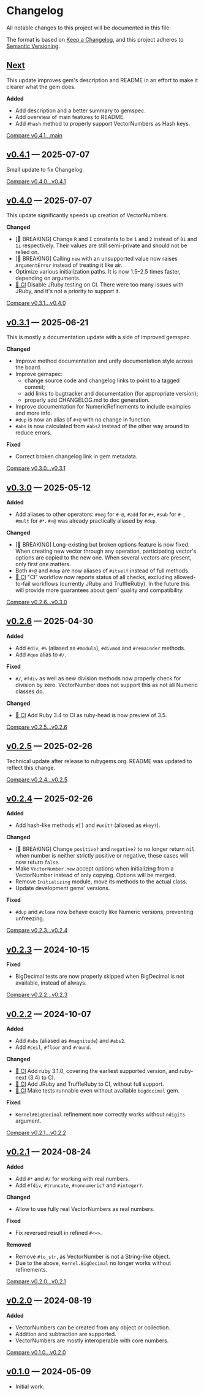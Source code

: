 # Changelog

All notable changes to this project will be documented in this file.

The format is based on [Keep a Changelog](https://keepachangelog.com/en/1.1.0/),
and this project adheres to [Semantic Versioning](https://semver.org/spec/v2.0.0.html).

## [Next]

This update improves gem's description and README in an effort to make it clearer what the gem does.

**Added**
- Add description and a better summary to gemspec.
- Add overview of main features to README.
- Add `#hash` method to properly support VectorNumbers as Hash keys.

[Compare v0.4.1...main](https://github.com/trinistr/vector_number/compare/v0.4.1...main)

## [v0.4.1] — 2025-07-07

Small update to fix Changelog.

[Compare v0.4.0...v0.4.1](https://github.com/trinistr/vector_number/compare/v0.4.0...v0.4.1)

## [v0.4.0] — 2025-07-07

This update significantly speeds up creation of VectorNumbers.

**Changed**
- [🍄 BREAKING] Change `R` and `I` constants to be `1` and `2` instead of `0i` and `1i` respectively. Their values are still semi-private and should not be relied on.
- [🍄 BREAKING] Calling `new` with an unsupported value now raises `ArgumentError` instead of treating it like air.
- Optimize various initialization paths. It is now 1.5–2.5 times faster, depending on arguments.
- [🚀 CI] Disable JRuby testing on CI. There were too many issues with JRuby, and it's not a priority to support it.

[Compare v0.3.1...v0.4.0](https://github.com/trinistr/vector_number/compare/v0.3.1...v0.4.0)

## [v0.3.1] — 2025-06-21

This is mostly a documentation update with a side of improved gemspec.

**Changed**
- Improve method documentation and unify documentation style across the board.
- Improve gemspec:
  - change source code and changelog links to point to a tagged commit;
  - add links to bugtracker and documentation (for appropriate version);
  - properly add CHANGELOG.md to doc generation.
- Improve documentation for NumericRefinements to include examples and more info.
- `#dup` is now an alias of `#+@` with no change in function.
- `#abs` is now calculated from `#abs2` instead of the other way around to reduce errors.

**Fixed**
- Correct broken changelog link in gem metadata.

[Compare v0.3.0...v0.3.1](https://github.com/trinistr/vector_number/compare/v0.3.0...v0.3.1)

## [v0.3.0] — 2025-05-12

**Added**
- Add aliases to other operators: `#neg` for `#-@`, `#add` for `#+`, `#sub` for `#-`, `#mult` for `#*`. `#+@` was already practically aliased by `#dup`.

**Changed**
- [🍄 BREAKING] Long-existing but broken options feature is now fixed. When creating new vector through any operation, participating vector's options are copied to the new one. When several vectors are present, only first one matters.
- Both `#+@` and `#dup` are now aliases of `#itself` instead of full methods.
- [🚀 CI] "CI" workflow now reports status of all checks, excluding allowed-to-fail workflows (currently JRuby and TruffleRuby). In the future this will provide more guarantees about gem' quality and compatibility.

[Compare v0.2.6...v0.3.0](https://github.com/trinistr/vector_number/compare/v0.2.6...v0.3.0)

## [v0.2.6] — 2025-04-30

**Added**
- Add `#div`, `#%` (aliased as `#modulo`), `#divmod` and `#remainder` methods.
- Add `#quo` alias to `#/`.

**Fixed**
- `#/`, `#fdiv` as well as new division methods now properly check for division by zero. VectorNumber does not support this as not all Numeric classes do.

**Changed**
- [🚀 CI] Add Ruby 3.4 to CI as ruby-head is now preview of 3.5.

[Compare v0.2.5...v0.2.6](https://github.com/trinistr/vector_number/compare/v0.2.5...v0.2.6)

## [v0.2.5] — 2025-02-26

Technical update after release to rubygems.org.
README was updated to reflect this change.

[Compare v0.2.4...v0.2.5](https://github.com/trinistr/vector_number/compare/v0.2.4...v0.2.5)

## [v0.2.4] — 2025-02-26

**Added**
- Add hash-like methods `#[]` and `#unit?` (aliased as `#key?`).

**Changed**
- [🍄 BREAKING] Change `positive?` and `negative?` to no longer return `nil` when number is neither strictly positive or negative, these cases will now return `false`.
- Make `VectorNumber.new` accept options when initializing from a VectorNumber instead of only copying. Options will be merged.
- Remove `Initializing` module, move its methods to the actual class.
- Update development gems' versions.

**Fixed**
- `#dup` and `#clone` now behave exactly like Numeric versions, preventing unfreezing.

[Compare v0.2.3...v0.2.4](https://github.com/trinistr/vector_number/compare/v0.2.3...v0.2.4)

## [v0.2.3] — 2024-10-15

**Fixed**
- BigDecimal tests are now properly skipped when BigDecimal is not available, instead of always.

[Compare v0.2.2...v0.2.3](https://github.com/trinistr/vector_number/compare/v0.2.2...v0.2.3)

## [v0.2.2] — 2024-10-07

**Added**
- Add `#abs` (aliased as `#magnitude`) and `#abs2`.
- Add `#ceil`, `#floor` and `#round`.

**Changed**
- [🚀 CI] Add ruby 3.1.0, covering the earliest supported version, and ruby-next (3.4) to CI.
- [🚀 CI] Add JRuby and TruffleRuby to CI, without full support.
- [🚀 CI] Make tests runnable even without available `bigdecimal` gem.

**Fixed**
- `Kernel#BigDecimal` refinement now correctly works without `ndigits` argument.

[Compare v0.2.1...v0.2.2](https://github.com/trinistr/vector_number/compare/v0.2.1...v0.2.2)

## [v0.2.1] — 2024-08-24

**Added**
- Add `#*` and `#/` for working with real numbers.
- Add `#fdiv`, `#truncate`, `#nonnumeric?` and `#integer?`.

**Changed**
- Allow to use fully real VectorNumbers as real numbers.

**Fixed**
- Fix reversed result in refined `#<=>`.

**Removed**
- Remove `#to_str`, as VectorNumber is not a String-like object.
- Due to the above, `Kernel.BigDecimal` no longer works without refinements.

[Compare v0.2.0...v0.2.1](https://github.com/trinistr/vector_number/compare/v0.2.0...v0.2.1)

## [v0.2.0] — 2024-08-19

**Added**
- VectorNumbers can be created from any object or collection.
- Addition and subtraction are supported.
- VectorNumbers are mostly interoperable with core numbers.

[Compare v0.1.0...v0.2.0](https://github.com/trinistr/vector_number/compare/v0.1.0...v0.2.0)

## [v0.1.0] — 2024-05-09

- Initial work.

[Next]: https://github.com/trinistr/vector_number/tree/main
[v0.4.1]: https://github.com/trinistr/vector_number/tree/v0.4.1
[v0.4.0]: https://github.com/trinistr/vector_number/tree/v0.4.0
[v0.3.1]: https://github.com/trinistr/vector_number/tree/v0.3.1
[v0.3.0]: https://github.com/trinistr/vector_number/tree/v0.3.0
[v0.2.6]: https://github.com/trinistr/vector_number/tree/v0.2.6
[v0.2.5]: https://github.com/trinistr/vector_number/tree/v0.2.5
[v0.2.4]: https://github.com/trinistr/vector_number/tree/v0.2.4
[v0.2.3]: https://github.com/trinistr/vector_number/tree/v0.2.3
[v0.2.2]: https://github.com/trinistr/vector_number/tree/v0.2.2
[v0.2.1]: https://github.com/trinistr/vector_number/tree/v0.2.1
[v0.2.0]: https://github.com/trinistr/vector_number/tree/v0.2.0
[v0.1.0]: https://github.com/trinistr/vector_number/tree/v0.1.0
[🚀 CI]: https://github.com/trinistr/vector_number/actions/workflows/CI.yaml
